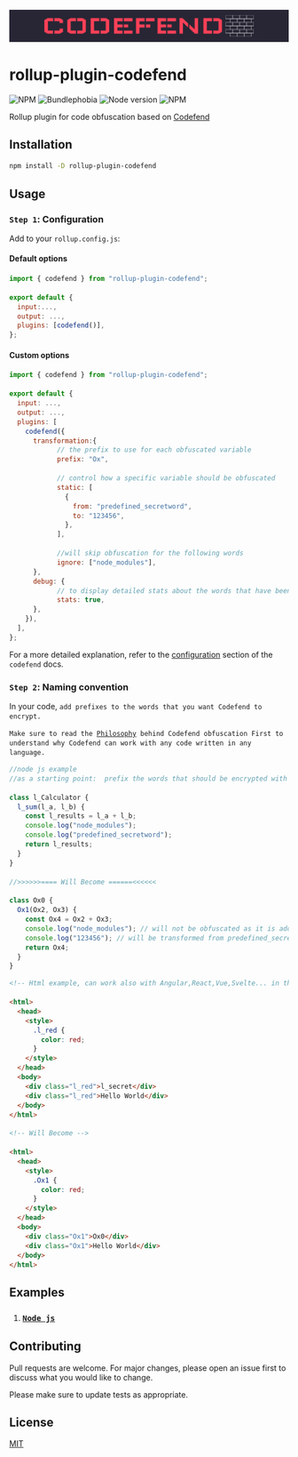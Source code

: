 <p align="center">
 <img src="./public/img/logo.png">
</p>

# rollup-plugin-codefend

![NPM](https://img.shields.io/npm/dt/rollup-plugin-codefend)
![Bundlephobia](https://img.shields.io/bundlephobia/min/rollup-plugin-codefend)
![Node version](https://img.shields.io/node/v/rollup-plugin-codefend)
![NPM](https://img.shields.io/npm/l/rollup-plugin-codefend)

Rollup plugin for code obfuscation based on [Codefend](https://www.npmjs.com/package/codefend)

## Installation

```bash
npm install -D rollup-plugin-codefend
```

## Usage

### `Step 1`: Configuration

Add to your `rollup.config.js`:

#### Default options

```js
import { codefend } from "rollup-plugin-codefend";

export default {
  input:...,
  output: ...,
  plugins: [codefend()],
};
```

#### Custom options

```js
import { codefend } from "rollup-plugin-codefend";

export default {
  input: ...,
  output: ...,
  plugins: [
    codefend({
      transformation:{
            // the prefix to use for each obfuscated variable
            prefix: "Ox",

            // control how a specific variable should be obfuscated
            static: [
              {
                from: "predefined_secretword",
                to: "123456",
              },
            ],

            //will skip obfuscation for the following words
            ignore: ["node_modules"],
      },
      debug: {
            // to display detailed stats about the words that have been obfuscated
            stats: true,
      },
    }),
  ],
};
```

For a more detailed explanation, refer to the [configuration](https://codefend.github.io/docs/references/configuration) section of the `codefend` docs.

### `Step 2`: Naming convention

In your code, `add prefixes to the words that you want Codefend to encrypt.`

`Make sure to read the `[`Philosophy`](https://github.com/Codefend/core#philosophy)` behind Codefend obfuscation First to understand why Codefend can work with any code written in any language.`

```js
//node js example
//as a starting point:  prefix the words that should be encrypted with l_

class l_Calculator {
  l_sum(l_a, l_b) {
    const l_results = l_a + l_b;
    console.log("node_modules");
    console.log("predefined_secretword");
    return l_results;
  }
}

//>>>>>>==== Will Become ======<<<<<<

class Ox0 {
  Ox1(Ox2, Ox3) {
    const Ox4 = Ox2 + Ox3;
    console.log("node_modules"); // will not be obfuscated as it is added to ignore
    console.log("123456"); // will be transformed from predefined_secretword to 1234567 as it was added to staticoptions
    return Ox4;
  }
}
```

```html
<!-- Html example, can work also with Angular,React,Vue,Svelte... in the same way -->

<html>
  <head>
    <style>
      .l_red {
        color: red;
      }
    </style>
  </head>
  <body>
    <div class="l_red">l_secret</div>
    <div class="l_red">Hello World</div>
  </body>
</html>

<!-- Will Become -->

<html>
  <head>
    <style>
      .Ox1 {
        color: red;
      }
    </style>
  </head>
  <body>
    <div class="Ox1">Ox0</div>
    <div class="Ox1">Hello World</div>
  </body>
</html>
```

## Examples

1. ### [`Node js`](./examples/nodejs/)

## Contributing

Pull requests are welcome. For major changes, please open an issue first to discuss what you would like to change.

Please make sure to update tests as appropriate.

## License

[MIT](./LICENSE.md)
